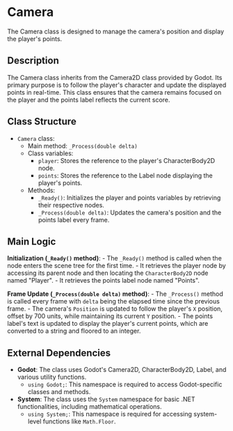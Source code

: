 # Camera

The Camera class is designed to manage the camera's position and display the player's points.

## Description

The Camera class inherits from the Camera2D class provided by Godot. Its primary purpose is to follow the player's character and update the displayed points in real-time. This class ensures that the camera remains focused on the player and the points label reflects the current score.

## Class Structure

- `Camera` class:
  - Main method: `_Process(double delta)`
  - Class variables:
    - `player`: Stores the reference to the player's CharacterBody2D node.
    - `points`: Stores the reference to the Label node displaying the player's points.
  - Methods:
    - `_Ready()`: Initializes the player and points variables by retrieving their respective nodes.
    - `_Process(double delta)`: Updates the camera's position and the points label every frame.

## Main Logic

**Initialization (`_Ready()` method)**:
    - The `_Ready()` method is called when the node enters the scene tree for the first time.
    - It retrieves the player node by accessing its parent node and then locating the `CharacterBody2D` node named "Player".
    - It retrieves the points label node named "Points".

**Frame Update (`_Process(double delta)` method)**:
    - The `_Process()` method is called every frame with `delta` being the elapsed time since the previous frame.
    - The camera's `Position` is updated to follow the player's `X` position, offset by 700 units, while maintaining its current `Y` position.
    - The points label's text is updated to display the player's current points, which are converted to a string and floored to an integer.

## External Dependencies

- **Godot**: The class uses Godot's Camera2D, CharacterBody2D, Label, and various utility functions.
  - `using Godot;`: This namespace is required to access Godot-specific classes and methods.
- **System**: The class uses the `System` namespace for basic .NET functionalities, including mathematical operations.
  - `using System;`: This namespace is required for accessing system-level functions like `Math.Floor`.
